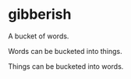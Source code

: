 # gibberish
A bucket of words.

Words can be bucketed into things.

Things can be bucketed into words.
